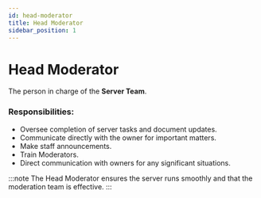 ```yaml
---
id: head-moderator
title: Head Moderator
sidebar_position: 1
---
```


# Head Moderator

The person in charge of the **Server Team**.

### Responsibilities:

- Oversee completion of server tasks and document updates.
- Communicate directly with the owner for important matters.
- Make staff announcements.
- Train Moderators.
- Direct communication with owners for any significant situations.

:::note
The Head Moderator ensures the server runs smoothly and that the moderation team is effective.
:::
